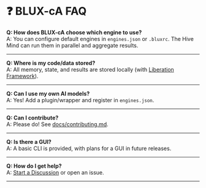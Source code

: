 # ❓ BLUX-cA FAQ

**Q: How does BLUX-cA choose which engine to use?**  
A: You can configure default engines in `engines.json` or `.bluxrc`. The Hive Mind can run them in parallel and aggregate results.

---

**Q: Where is my code/data stored?**  
A: All memory, state, and results are stored locally (with [Liberation Framework](https://github.com/Justadudeinspace/liberation-framework)).

---

**Q: Can I use my own AI models?**  
A: Yes! Add a plugin/wrapper and register in `engines.json`.

---

**Q: Can I contribute?**  
A: Please do! See [docs/contributing.md](contributing.md).

---

**Q: Is there a GUI?**  
A: A basic CLI is provided, with plans for a GUI in future releases.

---

**Q: How do I get help?**  
A: [Start a Discussion](https://github.com/Justadudeinspace/blux-ca/discussions) or open an issue.


---
